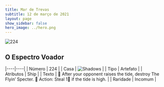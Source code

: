 ```yaml
---
title: Mar de Trevas
subtitle: 12 de março de 2021
layout: page
show_sidebar: false
hero_image: ../hero.png
---
```


![224](https://cdn.keyforgegame.com/media/card_front/pt/496_224_R5PXQXCGFX3P_pt.png)

## O Espectro Voador

|----|----|
| Número | 224 |
| Casa | ![Shadows](https://archonarcana.com/images/thumb/e/ee/Shadows.png/22px-Shadows.png "Sombras") |
| Tipo | Artefato |
| Atributos | Ship |
| Texto |  After your opponent raises the tide, destroy The Flyin’ Specter.   Action: Steal 1 if the tide is high.  |
| Raridade | Incomum |
